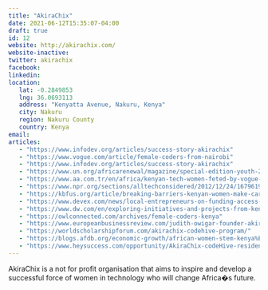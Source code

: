 ```yaml
---
title: "AkiraChix"
date: 2021-06-12T15:35:07-04:00
draft: true
id: 12
website: http://akirachix.com/
website-inactive: 
twitter: akirachix
facebook: 
linkedin: 
location: 
   lat: -0.2849853
   lng: 36.0693113
   address: "Kenyatta Avenue, Nakuru, Kenya"
   city: Nakuru
   region: Nakuru County
   country: Kenya
email: 
articles:
   - "https://www.infodev.org/articles/success-story-akirachix"
   - "https://www.vogue.com/article/female-coders-from-nairobi"
   - "https://www.infodev.org/articles/success-story-akirachix"
   - "https://www.un.org/africarenewal/magazine/special-edition-youth-2017/young-women-breaking-male-dominated-ict-world"
   - "https://www.aa.com.tr/en/africa/kenyan-tech-women-feted-by-vogue-magazine/2169189"
   - "https://www.npr.org/sections/alltechconsidered/2012/12/24/167961947/kenyan-women-create-their-own-geek-cuture"
   - "https://kbfus.org/article/breaking-barriers-kenyan-women-make-careers-in-construction-and-technology/"
   - "https://www.devex.com/news/local-entrepreneurs-on-funding-access-the-system-is-broken-94726"
   - "https://www.dw.com/en/exploring-initiatives-and-projects-from-kenyas-digital-ecosystem/a-47135019"
   - "https://owlconnected.com/archives/female-coders-kenya"
   - "https://www.europeanbusinessreview.com/judith-owigar-founder-akirachix-co-founder-operatons-director-juakali/"
   - "https://worldscholarshipforum.com/akirachix-codehive-program/"
   - "https://blogs.afdb.org/economic-growth/african-women-stem-kenya%E2%80%99s-akirachix-bold-mission-train-women-technology-317"
   - "https://www.heysuccess.com/opportunity/AkiraChix-codeHive-residential-program-36097"
---
```

AkiraChix is a not for profit organisation that aims to inspire and develop a successful force of women in technology who will change Africa�s future.
